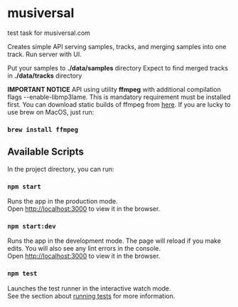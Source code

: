 

# musiversal
test task for musiversal.com

Creates simple API serving samples, tracks, and merging samples into one track.
Run server with UI.

Put your samples to **./data/samples** directory
Expect to find merged tracks in **./data/tracks** directory

**IMPORTANT NOTICE**
API using utility **ffmpeg** with additional compilation flags --enable-libmp3lame.
This is mandatory requirement must be installed first.
You can download static builds of ffmpeg from [here](https://johnvansickle.com/ffmpeg/). If you are lucky to use brew on MacOS, just run:
### `brew install ffmpeg`


## Available Scripts

In the project directory, you can run:

### `npm start`

Runs the app in the production mode.\
Open [http://localhost:3000](http://localhost:3000) to view it in the browser.

### `npm start:dev`

Runs the app in the development mode.
The page will reload if you make edits.
You will also see any lint errors in the console. \
Open [http://localhost:3000](http://localhost:3000) to view it in the browser.


### `npm test`

Launches the test runner in the interactive watch mode.\
See the section about [running tests](https://facebook.github.io/create-react-app/docs/running-tests) for more information.

